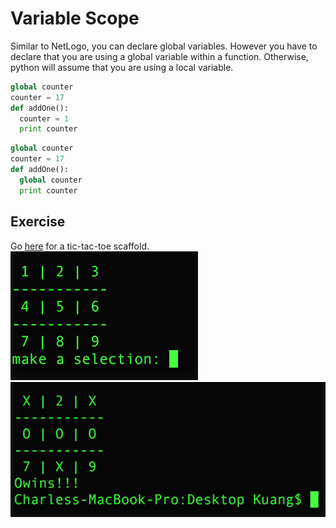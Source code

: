 # Variable Scope
Similar to NetLogo, you can declare global variables. However you have to declare that you are using a global variable within a function. Otherwise, python will assume that you are using a local variable.

```python
global counter
counter = 17
def addOne():
  counter = 1
  print counter
```

```python
global counter
counter = 17
def addOne():
  global counter
  print counter
```

## Exercise
Go [here](tictactoe_scaffold.py) for a tic-tac-toe scaffold.
![Ask](ask.png)
![Win](win.png)
